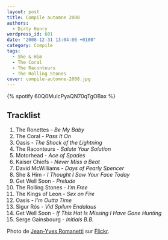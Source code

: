 ```yaml
---
layout: post
title: Compile automne 2008
authors:
  - Dirty Henry
wordpress_id: 601
date: "2008-12-31 13:04:00 +0100"
category: Compile
tags:
  - She & Him
  - The Coral
  - The Raconteurs
  - The Rolling Stones
cover: compile-automne-2008.jpg
---
```


{% spotify 60Q0MuIcPyaQN70qTgOBax %}

## Tracklist

1. The Ronettes - _Be My Baby_
1. The Coral - _Pass It On_
1. Oasis - _The Shock of the Lightning_
1. The Raconteurs - _Salute Your Solution_
1. Motorhead - _Ace of Spades_
1. Kaiser Chiefs - _Never Miss a Beat_
1. David McWilliams - _Days of Pearly Spencer_
1. She & Him - _I Thought I Saw Your Face Today_
1. Get Well Soon - _Prelude_
1. The Rolling Stones - _I’m Free_
1. The Kings of Leon - _Sex on Fire_
1. Oasis - _I’m Outta Time_
1. Sigur Rós - _Vid Spilum Endalaus_
1. Get Well Soon - _If This Hat Is Missing I Have Gone Hunting_
1. Serge Gainsbourg - _Initials B.B._

Photo de [Jean-Yves Romanetti][1] sur [Flickr][2].

[1]: https://www.flickr.com/photos/jyromanetti/
[2]: https://www.flickr.com/photos/jyromanetti/2204800108/

